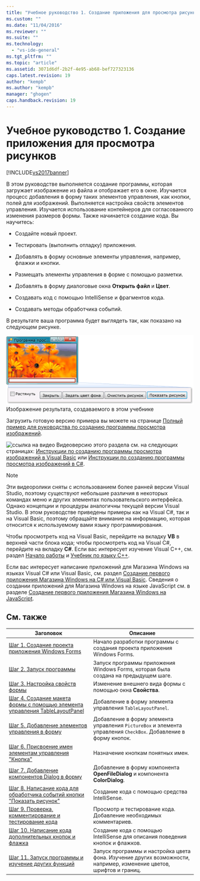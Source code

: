 ```yaml
---
title: "Учебное руководство 1. Создание приложения для просмотра рисунков | Microsoft Docs"
ms.custom: ""
ms.date: "11/04/2016"
ms.reviewer: ""
ms.suite: ""
ms.technology: 
  - "vs-ide-general"
ms.tgt_pltfrm: ""
ms.topic: "article"
ms.assetid: 3071d6df-2b2f-4e95-ab68-bef727323136
caps.latest.revision: 19
author: "kempb"
ms.author: "kempb"
manager: "ghogen"
caps.handback.revision: 19
---
```

# Учебное руководство 1. Создание приложения для просмотра рисунков
[!INCLUDE[vs2017banner](../code-quality/includes/vs2017banner.md)]

В этом руководстве выполняется создание программы, которая загружает изображение из файла и отображает его в окне.  Изучается процесс добавления в форму таких элементов управления, как кнопки, полей для изображений. Выполняется настройка свойств элементов управления. Изучается использование контейнеров для согласованного изменения размеров формы.  Также начинается создание кода.  Вы научитесь:  
  
-   Создайте новый проект.  
  
-   Тестировать \(выполнить отладку\) приложения.  
  
-   Добавлять в форму основные элементы управления, например, флажки и кнопки.  
  
-   Размещать элементы управления в форме с помощью разметки.  
  
-   Добавлять в форму диалоговые окна **Открыть файл** и **Цвет**.  
  
-   Создавать код с помощью IntelliSense и фрагментов кода.  
  
-   Создавать методы обработчика событий.  
  
 В результате ваша программа будет выглядеть так, как показано на следующем рисунке.  
  
 ![Изображение результата, создаваемого в этом учебнике](../ide/media/express_pictureviewerdone.png "Express\_PictureViewerDone")  
Изображение результата, создаваемого в этом учебнике  
  
 Загрузить готовую версию примера вы можете на странице [Полный пример для руководства по созданию программы просмотра изображений](http://code.msdn.microsoft.com/Complete-Matching-Game-7d91d3a8).  
  
 ![ссылка на видео](../data-tools/media/playvideo.png "PlayVideo") Видеоверсию этого раздела см. на следующих страницах: [Инструкции по созданию программы просмотра изображений в Visual Basic](http://go.microsoft.com/fwlink/?LinkId=205207) или [Инструкции по созданию программы просмотра изображений в C\#](http://go.microsoft.com/fwlink/?LinkId=205198).  
  
> [!NOTE]
>  Эти видеоролики сняты с использованием более ранней версии Visual Studio, поэтому существуют небольшие различия в некоторых командах меню и других элементах пользовательского интерфейса.  Однако концепции и процедуры аналогичны текущей версии Visual Studio.  В этом руководстве приведены примеры как на Visual C\#, так и на Visual Basic, поэтому обращайте внимание на информацию, которая относится к используемому вами языку программирования.  
>   
>  Чтобы просмотреть код на Visual Basic, перейдите на вкладку **VB** в верхней части блока кода; чтобы просмотреть код на Visual C\#, перейдите на вкладку **C\#**.  Если вас интересует изучение Visual C\+\+, см. раздел [Начало работы](../misc/getting-started-with-visual-cpp-in-visual-studio-2015.md) и [Учебник по языку C\+\+](http://www.cplusplus.com/doc/tutorial/).  
>   
>  Если вас интересует написание приложений для Магазина Windows на языках Visual C\# или Visual Basic, см. раздел [Создание первого приложения Магазина Windows на C\# или Visual Basic](http://msdn.microsoft.com/library/windows/apps/hh974581.aspx).  Сведения о создании приложений для Магазина Windows на языке JavaScript см. в разделе [Создание первого приложения Магазина Windows на JavaScript](http://msdn.microsoft.com/library/windows/apps/br211385.aspx).  
  
## См. также  
  
|Заголовок|Описание|  
|---------------|--------------|  
|[Шаг 1. Создание проекта приложения Windows Forms](../ide/step-1-create-a-windows-forms-application-project.md)|Начало разработки программы с создания проекта приложения Windows Forms.|  
|[Шаг 2. Запуск программы](../ide/step-2-run-your-program.md)|Запуск программы приложения Windows Forms, которая была создана на предыдущем шаге.|  
|[Шаг 3. Настройка свойств формы](../ide/step-3-set-your-form-properties.md)|Изменение внешнего вида формы с помощью окна **Свойства**.|  
|[Шаг 4. Создание макета формы с помощью элемента управления TableLayoutPanel](../ide/step-4-lay-out-your-form-with-a-tablelayoutpanel-control.md)|Добавление в форму элемента управления `TableLayoutPanel`.|  
|[Шаг 5. Добавление элементов управления в форму](../Topic/Step%205:%20Add%20Controls%20to%20Your%20Form.md)|Добавление в форму элемента управления `PictureBox` и элемента управления `CheckBox`.  Добавление в форму кнопок.|  
|[Шаг 6. Присвоение имен элементам управления "Кнопка"](../ide/step-6-name-your-button-controls.md)|Назначение кнопкам понятных имен.|  
|[Шаг 7. Добавление компонентов Dialog в форму](../ide/step-7-add-dialog-components-to-your-form.md)|Добавление в форму компонента **OpenFileDialog** и компонента **ColorDialog**.|  
|[Шаг 8. Написание кода для обработчика событий кнопки "Показать рисунок"](../ide/step-8-write-code-for-the-show-a-picture-button-event-handler.md)|Создание кода с помощью средства IntelliSense.|  
|[Шаг 9. Проверка, комментирование и тестирование кода](../ide/step-9-review-comment-and-test-your-code.md)|Просмотр и тестирование кода.  Добавление необходимых комментариев.|  
|[Шаг 10. Написание кода дополнительных кнопок и флажка](../Topic/Step%2010:%20Write%20Code%20for%20Additional%20Buttons%20and%20a%20Check%20Box.md)|Создание кода с помощью IntelliSense для описания поведения кнопок и флажков.|  
|[Шаг 11. Запуск программы и изучение других функций](../Topic/Step%2011:%20Run%20Your%20Program%20and%20Try%20Other%20Features.md)|Запуск программы и настройка цвета фона.  Изучение других возможности, например, изменение цветов, шрифтов и границ.|